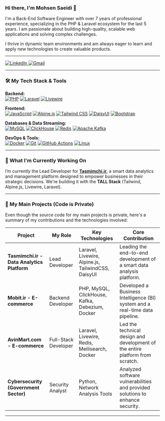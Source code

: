 ### Hi there, I'm Mohsen Saeidi 👋

I'm a Back-End Software Engineer with over 7 years of professional experience, specializing in the PHP & Laravel ecosystem for the last 5 years. I am passionate about building high-quality, scalable web applications and solving complex challenges.

I thrive in dynamic team environments and am always eager to learn and apply new technologies to create valuable products.

---

<p align="left">
  <a href="https://www.linkedin.com/in/mohsen-saeidi-18b760139/" target="_blank">
    <img src="https://img.shields.io/badge/LinkedIn-0077B5?style=for-the-badge&logo=linkedin&logoColor=white" alt="LinkedIn"/>
  </a>
  <a href="mailto:mohsen.saeidi1994@gmail.com">
    <img src="https://img.shields.io/badge/Gmail-D14836?style=for-the-badge&logo=gmail&logoColor=white" alt="Gmail"/>
  </a>
</p>

---

### 🛠️ My Tech Stack & Tools

<p align="left">
  <strong>Backend:</strong><br>
  <a href="#"><img src="https://img.shields.io/badge/PHP-777BB4?style=for-the-badge&logo=php&logoColor=white" alt="PHP"></a>
  <a href="#"><img src="https://img.shields.io/badge/Laravel-FF2D20?style=for-the-badge&logo=laravel&logoColor=white" alt="Laravel"></a>
  <a href="#"><img src="https://img.shields.io/badge/Livewire-4E56A6?style=for-the-badge" alt="Livewire"></a>
</p>
<p align="left">
  <strong>Frontend:</strong><br>
  <a href="#"><img src="https://img.shields.io/badge/JavaScript-F7DF1E?style=for-the-badge&logo=javascript&logoColor=black" alt="JavaScript"></a>
  <a href="#"><img src="https://img.shields.io/badge/Alpine.js-8BC0D0?style=for-the-badge&logo=alpine.js&logoColor=black" alt="Alpine.js"></a>
  <a href="#"><img src="https://img.shields.io/badge/Tailwind_CSS-38B2AC?style=for-the-badge&logo=tailwind-css&logoColor=white" alt="Tailwind CSS"></a>
  <a href="#"><img src="https://img.shields.io/badge/DaisyUI-1AD1A5?style=for-the-badge" alt="DaisyUI"></a>
  <a href="#"><img src="https://img.shields.io/badge/Bootstrap-563D7C?style=for-the-badge&logo=bootstrap&logoColor=white" alt="Bootstrap"></a>
</p>
<p align="left">
  <strong>Databases & Data Streaming:</strong><br>
  <a href="#"><img src="https://img.shields.io/badge/MySQL-4479A1?style=for-the-badge&logo=mysql&logoColor=white" alt="MySQL"></a>
  <a href="#"><img src="https://img.shields.io/badge/ClickHouse-FFCC01?style=for-the-badge&logo=clickhouse&logoColor=black" alt="ClickHouse"></a>
  <a href="#"><img src="https://img.shields.io/badge/Redis-DC382D?style=for-the-badge&logo=redis&logoColor=white" alt="Redis"></a>
  <a href="#"><img src="https://img.shields.io/badge/Apache_Kafka-231F20?style=for-the-badge&logo=apache-kafka&logoColor=white" alt="Apache Kafka"></a>
</p>
<p align="left">
  <strong>DevOps & Tools:</strong><br>
  <a href="#"><img src="https://img.shields.io/badge/Docker-2496ED?style=for-the-badge&logo=docker&logoColor=white" alt="Docker"></a>
  <a href="#"><img src="https://img.shields.io/badge/Git-F05032?style=for-the-badge&logo=git&logoColor=white" alt="Git"></a>
  <a href="#"><img src="https://img.shields.io/badge/GitHub_Actions-2088FF?style=for-the-badge&logo=github-actions&logoColor=white" alt="GitHub Actions"></a>
  <a href="#"><img src="https://img.shields.io/badge/Linux-FCC624?style=for-the-badge&logo=linux&logoColor=black" alt="Linux"></a>
</p>

---

### 🌱 What I'm Currently Working On

I’m currently the Lead Developer for **[Tasmimchi.ir](http://tasmimchi.ir/)**, a smart data analytics and management platform designed to empower businesses in their strategic decisions. We're building it with the **TALL Stack** (Tailwind, Alpine.js, Livewire, Laravel).

---

### 📂 My Main Projects (Code is Private)

Even though the source code for my main projects is private, here's a summary of my contributions and the technologies involved:

| Project                                    | My Role              | Key Technologies                                           | Core Contribution                                                                 |
| ------------------------------------------ | -------------------- | ---------------------------------------------------------- | --------------------------------------------------------------------------------- |
| **Tasmimchi.ir - Data Analytics Platform** | Lead Developer       | Laravel, Livewire, Alpine.js, TailwindCSS, DaisyUI         | Leading the end-to-end development of a smart data analysis platform.             |
| **Mobit.ir - E-commerce** | Backend Developer    | PHP, MySQL, ClickHouse, Kafka, Debezium, Docker            | Developed a Business Intelligence (BI) system and a real-time data pipeline.      |
| **AvinMart.com - E-commerce** | Full-Stack Developer | Laravel, Livewire, Redis, Meilisearch, Docker              | Led the technical design and development of the entire platform from scratch.     |
| **Cybersecurity (Government Sector)** | Security Analyst     | Python, Network Analysis Tools                             | Analyzed software vulnerabilities and provided solutions to enhance security.     |

---

